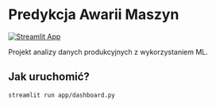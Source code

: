 # Predykcja Awarii Maszyn

[![Streamlit App](https://static.streamlit.io/badges/streamlit_badge_black_white.svg)](https://twojanazwa.streamlit.app)

Projekt analizy danych produkcyjnych z wykorzystaniem ML.

## Jak uruchomić?
```bash
streamlit run app/dashboard.py

